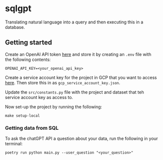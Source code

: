 # sqlgpt
Translating natural language into a query and then executing this in a database.

## Getting started
Create an OpenAI API token [here](https://platform.openai.com/api-keys) and store it by creating an `.env` file with the following contents:
```commandline
OPENAI_API_KEY=<your_openai_api_key>
```

Create a service account key for the project in GCP that you want to access [here](https://cloud.google.com/iam/docs/keys-create-delete). Then store this in as `gcp_service_account_key.json`.

Update the `src/constants.py` file with the project and dataset that teh service account key as access to.

Now set-up the project by running the following:
```commandline
make setup-local
```

### Getting data from SQL
To ask the chatGPT API a question about your data, run the following in your terminal:
```commandline
poetry run python main.py --user_question "<your_question>"
```

